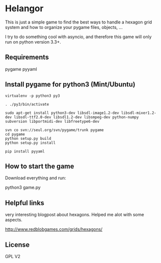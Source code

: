 Helangor
========

This is just a simple game to find the best ways to handle a hexagon grid
system and how to organize your pygame files, objects, ...

I try to do something cool with asyncio, and therefore this game will only
run on python version 3.3+.

Requirements
------------

pygame
pyyaml


Install pygame for python3 (Mint/Ubuntu)
----------------------------------------

	virtualenv -p python3 py3

	. ./py3/bin/activate

	sudo apt-get install python3-dev libsdl-image1.2-dev libsdl-mixer1.2-dev libsdl-ttf2.0-dev libsdl1.2-dev libsmpeg-dev python-numpy subversion libportmidi-dev libfreetype6-dev

	svn co svn://seul.org/svn/pygame/trunk pygame
	cd pygame
	python setup.py build
	python setup.py install

	pip install pyyaml

How to start the game
---------------------

Download everything and run:

   python3 game.py


Helpful links
-------------

very interesting blogpost about hexagons. Helped me alot with some aspects.

http://www.redblobgames.com/grids/hexagons/

License
-------

GPL V2